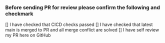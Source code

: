 ### Before sending PR for review please confirm the following and checkmark
[] I have checked that CICD checks passed
[] I have checked that latest main is merged to PR and all merge conflict are solved
[] I have self review my PR here on GitHub
